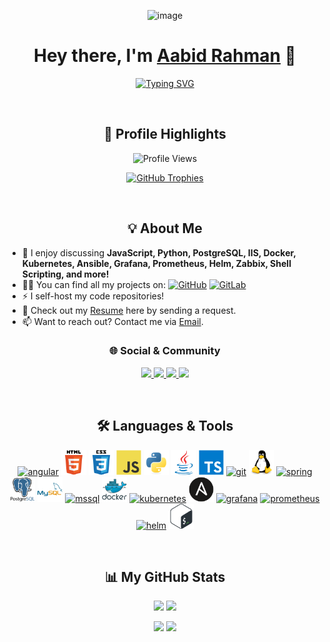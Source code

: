 <!--Signed-by-Aabid-->
<p align="center""><img width="1920" height="1080" alt="image" src="https://github.com/user-attachments/assets/e28c24bb-4a02-4aa4-9e4c-dad55d99ab9a"/></p>
<h1 align="center">Hey there, I'm <a href="https://www.linkedin.com/in/aabidrahman/" target="_blank">Aabid Rahman</a> 👋</h1>

<p align="center"">
<a href="https://git.io/typing-svg">
    <img src="https://readme-typing-svg.demolab.com?font=Fira+Code&size=28&pause=1000&color=2EF72C&center=true&vCenter=true&width=600&lines=DevOps+Engineer;Full-Stack+Developer;Problem+Solver+%26+Debugger;Cloud+%7C+CI%2FCD+%7C+Automation;Always+Learning+Something+New;Open-Source+Enthusiast" alt="Typing SVG"/>
  </a>
</p>

<br>

<h2 align="center">🌟 Profile Highlights</h2>

<p align="center">
  <img src="https://komarev.com/ghpvc/?username=aabidrahman001&label=Profile%20views&color=0e75b6&style=flat-square" alt="Profile Views"/>
</p>

<p align="center">
  <a href="https://github.com/ryo-ma/github-profile-trophy">
    <img src="https://trophygh.kolioaris.xyz/?username=aabidrahman001&no-bg=true&no-frame=true&theme=darkhub&row=1&column=4" alt="GitHub Trophies"/>
  </a>
</p>

<br>

<h2 align="center">💡 About Me</h2>

- 💬 I enjoy discussing **JavaScript, Python, PostgreSQL, IIS, Docker, Kubernetes, Ansible, Grafana, Prometheus, Helm, Zabbix, Shell Scripting, and more!**  
- 👨‍💻 You can find all my projects on: [![GitHub](https://custom-icon-badges.demolab.com/badge/-GitHub-grey?style=for-the-badge&logoColor=white&logo=github)](https://github.com/aabidrahman001) [![GitLab](https://custom-icon-badges.demolab.com/badge/-GitLab-orange?style=for-the-badge&logoColor=white&logo=gitlab)](https://gitlab.com/aabidrahman)  
- ⚡ I self-host my code repositories!  
- 📄 Check out my [Resume](https://drive.google.com/file/d/1oEN4ydUxyowmMJaJsQCs_AqSH94uNNhY/view?usp=sharing) here by sending a request.
- 📫 Want to reach out? Contact me via [Email](mailto:aabidrahman001@gmail.com).

<h3 align="center">🌐 Social & Community</h3>
<p align="center">
  <a href="https://linkedin.com/in/aabidrahman" target="_blank">
    <img src="https://custom-icon-badges.demolab.com/badge/LinkedIn-0A66C2?style=for-the-badge&logo=linkedin-white&logoColor=white"/>
  </a>
  <a href="https://github.com/aabidrahman001" target="_blank">
    <img src="https://img.shields.io/badge/GitHub-100000?style=for-the-badge&logo=github&logoColor=white"/>
  </a>
  <a href="https://gitlab.com/aabidrahman" target="_blank">
    <img src="https://img.shields.io/badge/GitLab-FC6D26?style=for-the-badge&logo=gitlab&logoColor=white"/>
  </a>
  <a href="mailto:aabidrahman001@gmail.com" target="_blank">
    <img src="https://img.shields.io/badge/Email-D14836?style=for-the-badge&logo=gmail&logoColor=white"/>
  </a>
</p>

<br>

<h2 align="center">🛠 Languages & Tools</h2>

<p align="center"> 
  <a href="https://angular.io" target="_blank"><img src="https://angular.io/assets/images/logos/angular/angular.svg" alt="angular" width="40" height="40"/></a>
  <a href="https://www.w3.org/html/" target="_blank"><img src="https://raw.githubusercontent.com/devicons/devicon/master/icons/html5/html5-original-wordmark.svg" alt="html5" width="40" height="40"/></a>
  <a href="https://www.w3schools.com/css/" target="_blank"><img src="https://raw.githubusercontent.com/devicons/devicon/master/icons/css3/css3-original-wordmark.svg" alt="css3" width="40" height="40"/></a>
  <a href="https://developer.mozilla.org/en-US/docs/Web/JavaScript" target="_blank"><img src="https://raw.githubusercontent.com/devicons/devicon/master/icons/javascript/javascript-original.svg" alt="javascript" width="40" height="40"/></a>
  <a href="https://www.python.org" target="_blank"><img src="https://raw.githubusercontent.com/devicons/devicon/master/icons/python/python-original.svg" alt="python" width="40" height="40"/></a>
  <a href="https://www.java.com" target="_blank"><img src="https://raw.githubusercontent.com/devicons/devicon/master/icons/java/java-original.svg" alt="java" width="40" height="40"/></a>
  <a href="https://www.typescriptlang.org/" target="_blank"><img src="https://raw.githubusercontent.com/devicons/devicon/master/icons/typescript/typescript-original.svg" alt="typescript" width="40" height="40"/></a>
  <a href="https://git-scm.com/" target="_blank"><img src="https://www.vectorlogo.zone/logos/git-scm/git-scm-icon.svg" alt="git" width="40" height="40"/></a>
  <a href="https://www.linux.org/" target="_blank"><img src="https://raw.githubusercontent.com/devicons/devicon/master/icons/linux/linux-original.svg" alt="linux" width="40" height="40"/></a>
  <a href="https://spring.io/" target="_blank"><img src="https://www.vectorlogo.zone/logos/springio/springio-icon.svg" alt="spring" width="40" height="40"/></a><br>
  <a href="https://www.postgresql.org" target="_blank"><img src="https://raw.githubusercontent.com/devicons/devicon/master/icons/postgresql/postgresql-original-wordmark.svg" alt="postgresql" width="40" height="40"/></a>
  <a href="https://www.mysql.com/" target="_blank"><img src="https://raw.githubusercontent.com/devicons/devicon/master/icons/mysql/mysql-original-wordmark.svg" alt="mysql" width="40" height="40"/></a>
  <a href="https://www.microsoft.com/en-us/sql-server" target="_blank"><img src="https://www.svgrepo.com/show/303229/microsoft-sql-server-logo.svg" alt="mssql" width="40" height="40"/></a>
  <a href="https://www.docker.com/" target="_blank"><img src="https://raw.githubusercontent.com/devicons/devicon/master/icons/docker/docker-original-wordmark.svg" alt="docker" width="40" height="40"/></a>
  <a href="https://kubernetes.io/" target="_blank"><img src="https://www.vectorlogo.zone/logos/kubernetes/kubernetes-icon.svg" alt="kubernetes" width="40" height="40"/></a>
  <a href="https://www.ansible.com/" target="_blank"><img src="https://raw.githubusercontent.com/devicons/devicon/master/icons/ansible/ansible-original.svg" alt="ansible" width="40" height="40"/></a>
  <a href="https://grafana.com/" target="_blank"><img src="https://www.vectorlogo.zone/logos/grafana/grafana-icon.svg" alt="grafana" width="40" height="40"/></a>
  <a href="https://prometheus.io/" target="_blank"><img src="https://www.vectorlogo.zone/logos/prometheusio/prometheusio-icon.svg" alt="prometheus" width="40" height="40"/></a>
  <a href="https://helm.sh/" target="_blank"><img src="https://www.vectorlogo.zone/logos/helmsh/helmsh-icon.svg" alt="helm" width="40" height="40"/></a>
  <a href="https://www.gnu.org/software/bash/" target="_blank"><img src="https://raw.githubusercontent.com/devicons/devicon/master/icons/bash/bash-original.svg" alt="bash" width="40" height="40"/></a>
</p>
<!--New-Section-->
<br>

<h2 align="center">📊 My GitHub Stats</h2>

<p align="center">
  <img src="https://github-readme-stats.vercel.app/api/top-langs?username=aabidrahman001&layout=compact&theme=transparent&hide_border=true&title_color=FFFFFF&text_color=FFFFFF&hide_title=true" height="165"/>
  <img src="https://github-readme-stats.vercel.app/api?username=aabidrahman001&theme=transparent&show_icons=true&hide_border=true&title_color=FFFFFF&text_color=FFFFFF&icon_color=D47E00&ring_color=00EB29&rank_icon=github&custom_title=Overall%20GitHub%20Stats&hide_title=true" height="165"/>
</p>

<p align="center">
  <img src="https://git-streak-stats.vercel.app?user=aabidrahman001&theme=transparent&hide_border=true&stroke=00EB29&ring=D47E00&fire=D47E00&currStreakNum=FFFFFF&sideNums=FFFFFF&currStreakLabel=D47E00&sideLabels=EBEBEB&dates=D7D7D7" height="165"/> 
  <img src="https://github-readme-activity-graph.vercel.app/graph?username=aabidrahman001&theme=github-compact&grid=false&hide_border=true&hide_title=true" height="145"/>
</p>

